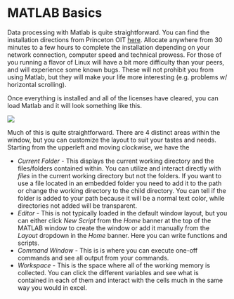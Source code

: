 # MATLAB Basics
Data processing with Matlab is quite straightforward. You can find the installation directions from Princeton OIT [here](https://www.princeton.edu/software/licenses/software/matlab/). Allocate anywhere from 30 minutes to a few hours to complete the installation depending on your network connection, computer speed and technical prowess. For those of you running a flavor of Linux will have a bit more difficulty than your peers, and will experience some known bugs. These will not prohibit you from using Matlab, but they will make your life more interesting (e.g. problems w/ horizontal scrolling).  

Once everything is installed and all of the licenses have cleared, you can load Matlab and it will look something like this.  

![](https://github.com/mkfu/MAE224/blob/master/images/MATLAB_empty.PNG)

Much of this is quite straightforward. There are 4 distinct areas within the window, but you can customize the layout to suit your tastes and needs. Starting from the upperleft and moving clockwise, we have the

* _Current Folder_ - This displays the current working directory and the files/folders contained within. You can utilize and interact directly with *files* in the current working directory but not the folders. If you want to use a file located in an embedded folder you need to add it to the path or change the working directory to the child directory. You can tell if the folder is added to your path because it will be a normal text color, while directories not added will be transparent.
* _Editor_ - This is not typically loaded in the default window layout, but you can either click *New Script* from the *Home* banner at the top of the MATLAB window to create the window or add it manually from the *Layout* dropdown in the *Home* banner. Here you can write functions and scripts. 
* _Command Window_ - This is is where you can execute one-off commands and see all output from your commands.
* _Workspace_ - This is the space where all of the working memory is collected. You can click the different variables and see what is contained in each of them and interact with the cells much in the same way you would in excel.